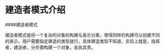 # 建造者模式介绍

####建造者模式

建造者模式是将一个复杂的对象的构建与表示分离，使得同样的构建可以创建不同的表示，用户需要指定建造的类型就行，具体建造类型不知道，实际上就是，指挥者，建造者，分步骤构建一个对象，各执其责。
